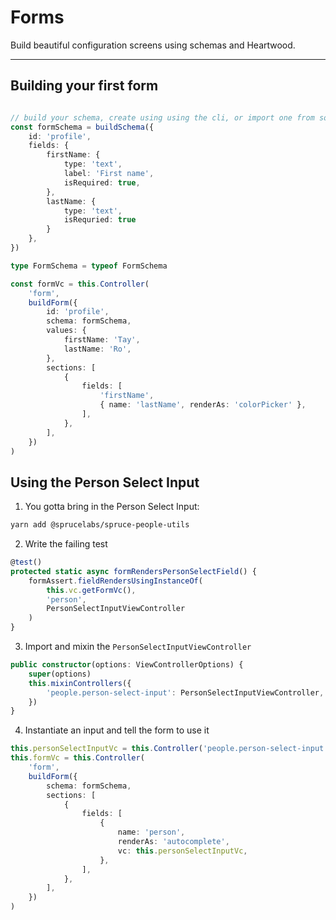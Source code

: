 # Forms
Build beautiful configuration screens using schemas and Heartwood.
****

## Building your first form
```ts

// build your schema, create using using the cli, or import one from somewhere!
const formSchema = buildSchema({
	id: 'profile',
	fields: {
		firstName: {
			type: 'text',
			label: 'First name',
			isRequired: true,
		},
        lastName: {
            type: 'text',
            isRequried: true
        }
	},
})

type FormSchema = typeof FormSchema

const formVc = this.Controller(
    'form',
    buildForm({
        id: 'profile',
        schema: formSchema,
        values: {
            firstName: 'Tay',
            lastName: 'Ro',
        },
        sections: [
            {
                fields: [
                    'firstName',
                    { name: 'lastName', renderAs: 'colorPicker' },
                ],
            },
        ],
    })
)


```

## Using the Person Select Input

1. You gotta bring in the Person Select Input:
```bash
yarn add @sprucelabs/spruce-people-utils
```
2. Write the failing test
```ts
@test()
protected static async formRendersPersonSelectField() {
    formAssert.fieldRendersUsingInstanceOf(
        this.vc.getFormVc(),
        'person',
        PersonSelectInputViewController
    )
}
```

3. Import and mixin the `PersonSelectInputViewController`
```ts
public constructor(options: ViewControllerOptions) {
    super(options)
    this.mixinControllers({
        'people.person-select-input': PersonSelectInputViewController,
    })
}
```
4. Instantiate an input and tell the form to use it
```ts
this.personSelectInputVc = this.Controller('people.person-select-input', {})
this.formVc = this.Controller(
    'form',
    buildForm({
        schema: formSchema,
        sections: [
            {
                fields: [
                    {
                        name: 'person',
                        renderAs: 'autocomplete',
                        vc: this.personSelectInputVc,
                    },
                ],
            },
        ],
    })
)

```